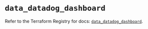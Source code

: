 # `data_datadog_dashboard`

Refer to the Terraform Registry for docs: [`data_datadog_dashboard`](https://registry.terraform.io/providers/datadog/datadog/3.52.1/docs/data-sources/dashboard).
